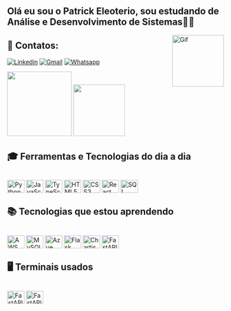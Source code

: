 ## Olá eu sou o Patrick Eleoterio, sou estudando de Análise e Desenvolvimento de Sistemas👋🏻

<img align="right" alt="Gif" height="120" src="https://media.giphy.com/media/qgQUggAC3Pfv687qPC/giphy.gif">

## 📩 Contatos:
[![Linkedin](https://img.shields.io/badge/LinkedIn-0077B5?style=for-the-badge&logo=linkedin&logoColor=white)](https://www.linkedin.com/in/patrickeleoterio/) 
[![Gmail](https://img.shields.io/badge/Gmail-D14836?style=for-the-badge&logo=gmail&logoColor=white)](patrick.eleoterio@hotmail.com)
[![Whatsapp](https://img.shields.io/badge/WhatsApp-25D366?style=for-the-badge&logo=whatsapp&logoColor=white)](https://api.whatsapp.com/send?phone=5521999876613)
 

<div>
<img height="150em" src="https://github-readme-stats.vercel.app/api?username=Eleoteriop&show_icons=true&theme=transparent">
<img height="120em" src="https://github-readme-stats.vercel.app/api/top-langs?username=Eleoteriop&layout=compact&langs_count=8&card_width=220"/>
</div>

## 🎓 Ferramentas e Tecnologias do dia a dia
<div style="display: inline_block"><br/>
<img align="center" alt="Python" height="30" width="40" src="https://cdn.jsdelivr.net/gh/devicons/devicon@latest/icons/python/python-original.svg" />
<img align="center" alt="JavaScript" height="30" width="40" src="https://cdn.jsdelivr.net/gh/devicons/devicon@latest/icons/javascript/javascript-original.svg" /> 
<img align="center" alt="TypeScript" height="30" width="40" src="https://cdn.jsdelivr.net/gh/devicons/devicon@latest/icons/typescript/typescript-original.svg" />      
<img align="center" alt="HTML5" height="30" width="40" src="https://cdn.jsdelivr.net/gh/devicons/devicon@latest/icons/html5/html5-original.svg" />       
<img align="center" alt="CSS3" height="30" width="40" src="https://cdn.jsdelivr.net/gh/devicons/devicon@latest/icons/css3/css3-original.svg" />     
<img align="center" alt="React" height="30" width="40" src="https://cdn.jsdelivr.net/gh/devicons/devicon@latest/icons/react/react-original.svg" />    
<img align="center" alt="SQL Server" height="30" width="40" src="https://cdn.jsdelivr.net/gh/devicons/devicon@latest/icons/microsoftsqlserver/microsoftsqlserver-original.svg" />
          
          


## 📚 Tecnologias que estou aprendendo

<div style="display: inline_block"><br/>
  
<img align="center" alt="AWS" height="30" width="40" src="https://cdn.jsdelivr.net/gh/devicons/devicon@latest/icons/amazonwebservices/amazonwebservices-original-wordmark.svg" />          
<img align="center" alt="MySQL" height="30" width="40" src="https://cdn.jsdelivr.net/gh/devicons/devicon@latest/icons/mysql/mysql-original.svg" />
<img align="center" alt="Azue" height="30" width="40" src="https://cdn.jsdelivr.net/gh/devicons/devicon@latest/icons/azure/azure-original.svg" />          
<img align="center" alt="Flask" height="30" width="40" src="https://cdn.jsdelivr.net/gh/devicons/devicon@latest/icons/flask/flask-original.svg" />          
<img align="center" alt="Chartjs" height="30" width="40" src="https://cdn.jsdelivr.net/gh/devicons/devicon@latest/icons/chartjs/chartjs-original.svg" />          
<img align="center" alt="FastAPI" height="30" width="40" src="https://cdn.jsdelivr.net/gh/devicons/devicon@latest/icons/fastapi/fastapi-original.svg" />
          

## 🖥️ Terminais usados 
<div style="display: inline_block"><br/>
<img align="center" alt="FastAPI" height="30" width="40" src="https://cdn.jsdelivr.net/gh/devicons/devicon@latest/icons/vscode/vscode-original.svg" />
<img align="center" alt="FastAPI" height="30" width="40" src="https://cdn.jsdelivr.net/gh/devicons/devicon@latest/icons/git/git-original.svg" />
          
</div><br/>
